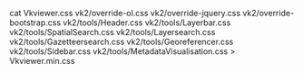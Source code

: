 cat Vkviewer.css vk2/override-ol.css vk2/override-jquery.css vk2/override-bootstrap.css vk2/tools/Header.css vk2/tools/Layerbar.css vk2/tools/SpatialSearch.css vk2/tools/Layersearch.css vk2/tools/Gazetteersearch.css vk2/tools/Georeferencer.css vk2/tools/Sidebar.css vk2/tools/MetadataVisualisation.css > Vkviewer.min.css 
